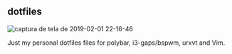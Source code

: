## dotfiles

![captura de tela de 2019-02-01 22-16-46](https://user-images.githubusercontent.com/46679706/52156667-bf593d00-2670-11e9-9916-97ba256c9758.png)

Just my personal dotfiles files for polybar, i3-gaps/bspwm, urxvt and Vim.
